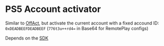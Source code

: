 # PS5 Account activator



Similar to [OffAct](https://github.com/ps5-payload-dev/offact), but activate the current account with a fixed accound ID: `0xDEADBEEFDEADBEEF` (`776t3u++rd4=` in Base64 for RemotePlay configs)


Depends on the [SDK](https://github.com/ps5-payload-dev/sdk)